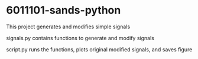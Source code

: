 # 6011101-sands-python
This project generates and modifies simple signals

signals.py contains functions to generate and modify signals

script.py runs the functions, plots original modified signals, and saves figure
